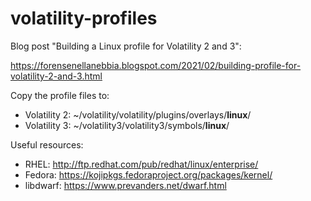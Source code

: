 # volatility-profiles
Blog post "Building a Linux profile for Volatility 2 and 3":

https://forensenellanebbia.blogspot.com/2021/02/building-profile-for-volatility-2-and-3.html

Copy the profile files to:

- Volatility 2: ~/volatility/volatility/plugins/overlays/**linux**/
- Volatility 3: ~/volatility3/volatility3/symbols/**linux**/

Useful resources:
- RHEL: http://ftp.redhat.com/pub/redhat/linux/enterprise/
- Fedora: https://kojipkgs.fedoraproject.org/packages/kernel/
- libdwarf: https://www.prevanders.net/dwarf.html
